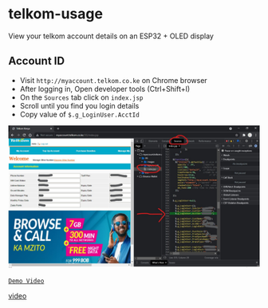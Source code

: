 # telkom-usage
 View your telkom account details on an ESP32 + OLED display
 
## Account ID
- Visit `http://myaccount.telkom.co.ke` on Chrome browser
- After logging in, Open developer tools (Ctrl+Shift+I)
- On the `Sources` tab click on `index.jsp`
- Scroll until you find you login details
- Copy value of `$.g_LoginUser.AcctId`

![image](image.jpg?raw=true "image")


[`Demo Video`](https://www.linkedin.com/posts/fbiego_esp32-oled-telkom-activity-6865273096790654976-PsNW)

[video](https://www.linkedin.com/embed/feed/update/urn:li:ugcPost:6865272728723722242?compact=1)
